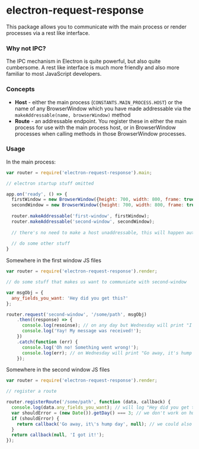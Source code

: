 # electron-request-response
This package allows you to communicate with the main process or render processes via a rest like interface.

### Why not IPC?
The IPC mechanism in Electron is quite powerful, but also quite cumbersome.  A rest like interface is much more friendly 
and also more familiar to most JavaScript developers.

### Concepts

* **Host** - either the main process (`CONSTANTS.MAIN_PROCESS.HOST`) or the name of any BrowserWindow which you have made addressable via the `makeAddressable(name, browserWindow)` method
* **Route** - an addressable endpoint.  You register these in either the main process for use with the main process host, or in BrowserWindow processes when calling methods in those BrowserWindow processes.

### Usage

In the main process:
```js
var router = require('electron-request-response').main;

// electron startup stuff omitted

app.on('ready', () => {
  firstWindow = new BrowserWindow({height: 700, width: 800, frame: true, resizeable: true});
  secondWindow = new BrowserWindow({height: 700, width: 800, frame: true, resizeable: true});
  
  router.makeAddressable('first-window', firstWindow);
  router.makeAddressable('second-window', secondWindow);
  
  // there's no need to make a host unaddressable, this will happen automatically when the window is closed.
  
  // do some other stuff
}

```

Somewhere in the first window JS files
```js
var router = require('electron-request-response').render;

// do some stuff that makes us want to communiate with second-window

var msgObj = {
  any_fields_you_want: 'Hey did you get this?'
};

router.request('second-window', '/some/path', msgObj)
    .then((response) => {
      console.log(resoinse); // on any day but Wednesday will print "I got it!"
      console.log('Yay! My message was received!');
    })
    .catch(function (err) {
      console.log('Oh no! Something went wrong!');
      console.log(err); // on Wednesday will print "Go away, it's hump day"
    });

```

Somewhere in the second window JS files
```js
var router = require('electron-request-response').render;

// register a route

router.registerRoute('/some/path', function (data, callback) {
  console.log(data.any_fields_you_want); // will log "Hey did you get this?
  var shouldError = (new Date()).getDay() === 3; // we don't work on hump day
  if (shouldError) {
    return callback('Go away, it\'s hump day', null); // we could also use an object as the error here...
  }
  return callback(null, 'I got it!');
});
```
